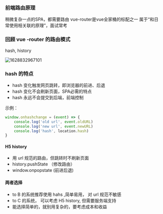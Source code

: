 ### 前端路由原理
稍微复杂一点的SPA，都需要路由
vue-router是vue全家桶的标配之一
属于“和日常使用相关联的原理”，面试常考

### 回顾 vue -router 的路由模式
hash, history 

![1628832967101](%E8%B7%AF%E7%94%B1%E5%8E%9F%E7%90%86.assets/1628832967101.png)

### hash 的特点

- hash 变化触发网页跳转，即浏览器的前进、后退
- hash 变化不会刷新页面，SPA必需的特点
- hash 永远不会提交到后端，前端控制

示例：

```js 
window.onhashchange = (event) => {
    console.log('old url', event.oldURL)
    console.log('new url', event.newURL)
    console.log('hash', location.hash)
}
```





#### H5 history

- 用 url 规范的路由，但跳转时不刷新页面
- history.pushState （修改路由）
- window.onpopstate (前进后退)



#### 两者选择

- to B 的系统推荐使用 hahs ,简单易用， 对 url 规范不敏感
- to C 的系统， 可以考虑 H5 history, 但需要服务端支持
- 能选择简单的，就别用复杂的，要考虑成本和收益